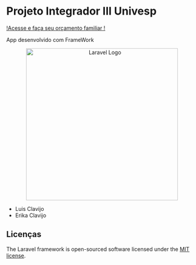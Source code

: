 
# Projeto Integrador III Univesp

[!Acesse e faça seu orçamento familiar !](https://orca.app.br)

App desenvolvido  com FrameWork
<p align="center"><a href="https://laravel.com" target="_blank"><img src="https://raw.githubusercontent.com/laravel/art/master/logo-lockup/5%20SVG/2%20CMYK/1%20Full%20Color/laravel-logolockup-cmyk-red.svg" width="400" alt="Laravel Logo"></a></p>
 

- Luis Clavijo
- Erika Clavijo

## Licenças 

The Laravel framework is open-sourced software licensed under the [MIT license](https://opensource.org/licenses/MIT).

